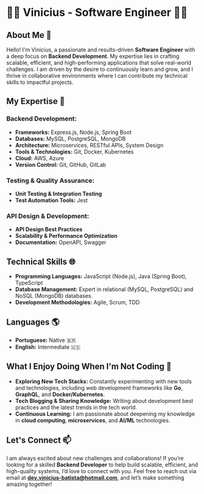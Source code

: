 # 👨‍💻 Vinicius - Software Engineer 👨‍💻

## About Me 🌟

Hello! I'm Vinicius, a passionate and results-driven **Software Engineer** with a deep focus on **Backend Development**. My expertise lies in crafting scalable, efficient, and high-performing applications that solve real-world challenges. I am driven by the desire to continuously learn and grow, and I thrive in collaborative environments where I can contribute my technical skills to impactful projects.

## My Expertise 🚀

### **Backend Development:**
- **Frameworks:** Express.js, Node.js, Spring Boot
- **Databases:** MySQL, PostgreSQL, MongoDB
- **Architecture:** Microservices, RESTful APIs, System Design
- **Tools & Technologies:** Git, Docker, Kubernetes
- **Cloud:** AWS, Azure 
- **Version Control:** Git, GitHub, GitLab

### **Testing & Quality Assurance:**
- **Unit Testing & Integration Testing**
- **Test Automation Tools:** Jest

### **API Design & Development:**
- **API Design Best Practices**
- **Scalability & Performance Optimization**
- **Documentation:** OpenAPI, Swagger

## Technical Skills 🌐

- **Programming Languages:** JavaScript (Node.js), Java (Spring Boot), TypeScript 
- **Database Management:** Expert in relational (MySQL, PostgreSQL) and NoSQL (MongoDB) databases.
- **Development Methodologies:** Agile, Scrum, TDD 

## Languages 🌎

- **Portuguese:** Native 🇧🇷
- **English:** Intermediate 🇺🇸

## What I Enjoy Doing When I'm Not Coding 🌟

- **Exploring New Tech Stacks:** Constantly experimenting with new tools and technologies, including web development frameworks like **Go**, **GraphQL**, and **Docker/Kubernetes**.
- **Tech Blogging & Sharing Knowledge:** Writing about development best practices and the latest trends in the tech world.
- **Continuous Learning:** I am passionate about deepening my knowledge in **cloud computing**, **microservices**, and **AI/ML** technologies.

## Let's Connect 📫

I am always excited about new challenges and collaborations! If you’re looking for a skilled **Backend Developer** to help build scalable, efficient, and high-quality systems, I’d love to connect with you. Feel free to reach out via email at **dev.vinicius-batista@hotmail.com**, and let’s make something amazing together!
